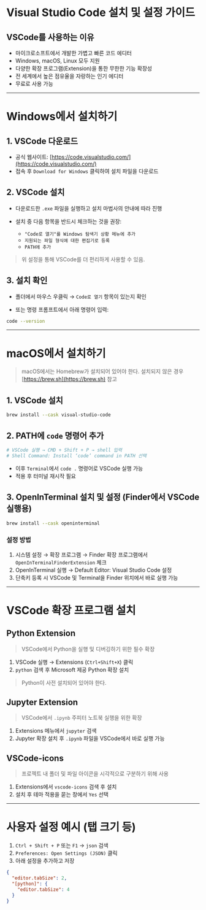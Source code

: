 # Visual Studio Code 설치 및 설정 가이드

## VSCode를 사용하는 이유

- 마이크로소프트에서 개발한 가볍고 빠른 코드 에디터
- Windows, macOS, Linux 모두 지원
- 다양한 확장 프로그램(Extension)을 통한 무한한 기능 확장성
- 전 세계에서 높은 점유율을 자랑하는 인기 에디터
- 무료로 사용 가능

---

# Windows에서 설치하기

## 1. VSCode 다운로드

- 공식 웹사이트: [https://code.visualstudio.com/](https://code.visualstudio.com/)
- 접속 후 `Download for Windows` 클릭하여 설치 파일을 다운로드

## 2. VSCode 설치

- 다운로드한 `.exe` 파일을 실행하고 설치 마법사의 안내에 따라 진행
- 설치 중 다음 항목을 반드시 체크하는 것을 권장:

  - `"Code로 열기"를 Windows 탐색기 상황 메뉴에 추가`
  - `지원되는 파일 형식에 대한 편집기로 등록`
  - `PATH에 추가`

> 위 설정을 통해 VSCode를 더 편리하게 사용할 수 있음.

## 3. 설치 확인

- 폴더에서 마우스 우클릭 → `Code로 열기` 항목이 있는지 확인

- 또는 명령 프롬프트에서 아래 명령어 입력:

```bash
code --version
````

---

# macOS에서 설치하기

> macOS에서는 Homebrew가 설치되어 있어야 한다. 설치되지 않은 경우 [https://brew.sh](https://brew.sh) 참고

## 1. VSCode 설치

```bash
brew install --cask visual-studio-code
```

## 2. PATH에 `code` 명령어 추가

```bash
# VSCode 실행 → CMD + Shift + P → shell 입력
# Shell Command: Install ‘code’ command in PATH 선택
```

* 이후 `Terminal`에서 `code .` 명령어로 VSCode 실행 가능
* 적용 후 터미널 재시작 필요

## 3. OpenInTerminal 설치 및 설정 (Finder에서 VSCode 실행용)

```bash
brew install --cask openinterminal
```

### 설정 방법

1. 시스템 설정 → 확장 프로그램 → Finder 확장 프로그램에서 `OpenInTerminalFinderExtension` 체크
2. OpenInTerminal 실행 → Default Editor: Visual Studio Code 설정
3. 단축키 등록 시 VSCode 및 Terminal을 Finder 위치에서 바로 실행 가능

---

# VSCode 확장 프로그램 설치

## Python Extension

> VSCode에서 Python을 실행 및 디버깅하기 위한 필수 확장

1. VSCode 실행 → Extensions (`Ctrl+Shift+X`) 클릭
2. `python` 검색 후 Microsoft 제공 Python 확장 설치

> Python이 사전 설치되어 있어야 한다.

## Jupyter Extension

> VSCode에서 `.ipynb` 주피터 노트북 실행을 위한 확장

1. Extensions 메뉴에서 `jupyter` 검색
2. Jupyter 확장 설치 후 `.ipynb` 파일을 VSCode에서 바로 실행 가능

## VSCode-icons

> 프로젝트 내 폴더 및 파일 아이콘을 시각적으로 구분하기 위해 사용

1. Extensions에서 `vscode-icons` 검색 후 설치
2. 설치 후 테마 적용을 묻는 창에서 `Yes` 선택

---

# 사용자 설정 예시 (탭 크기 등)

1. `Ctrl + Shift + P` 또는 `F1` → `json` 검색
2. `Preferences: Open Settings (JSON)` 클릭
3. 아래 설정을 추가하고 저장

```json
{
  "editor.tabSize": 2,
  "[python]": {
    "editor.tabSize": 4
  }
}
```



